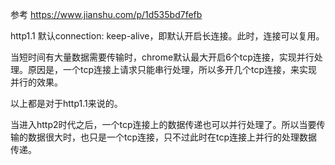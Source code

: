 参考 https://www.jianshu.com/p/1d535bd7fefb

http1.1 默认connection: keep-alive，即默认开启长连接。此时，连接可以复用。

当短时间有大量数据需要传输时，chrome默认最大开启6个tcp连接，实现并行处理。原因是，一个tcp连接上请求只能串行处理，所以多开几个tcp连接，来实现并行的效果。

以上都是对于http1.1来说的。

当进入http2时代之后，一个tcp连接上的数据传递也可以并行处理了。所以当要传输的数据很大时，也只是一个tcp连接，只不过此时在tcp连接上并行的处理数据传递。

